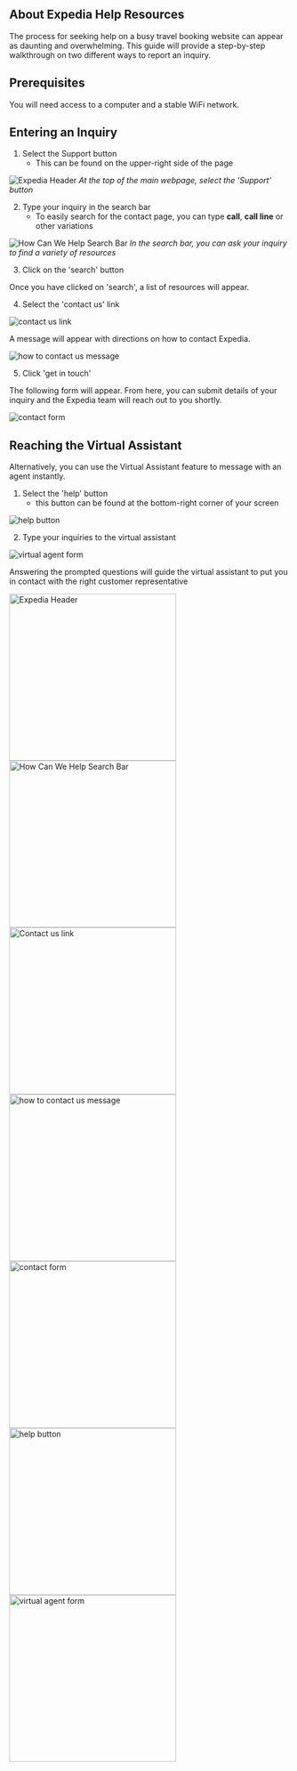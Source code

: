 ## About Expedia Help Resources
The process for seeking help on a busy travel booking website can appear as daunting and overwhelming. This guide will provide a step-by-step walkthrough on two different ways to report an inquiry.

## Prerequisites
You will need access to a computer and a stable WiFi network.

## Entering an Inquiry

1) Select the Support button
    - This can be found on the upper-right side of the page

![Expedia Header](/simong/images/images-help/support-heading.jpeg)
*At the top of the main webpage, select the 'Support' button*

2) Type your inquiry in the search bar
    - To easily search for the contact page, you can type **call**, **call line** or other variations

![How Can We Help Search Bar](/simong/images/images-help/how-can-we-help-textbox.jpeg)
*In the search bar, you can ask your inquiry to find a variety of resources*

3) Click on the 'search' button

Once you have clicked on 'search', a list of resources will appear.

4) Select the 'contact us' link

![contact us link](/simong/images/images-help/how-to-contact-us.jpeg)

A message will appear with directions on how to contact Expedia.

![how to contact us message](/simong/images/images-help/how-to-contact-blurb.jpeg)

5) Click 'get in touch'

The following form will appear. From here, you can submit details of your inquiry and the Expedia team will reach out to you shortly.

![contact form](/simong/images/images-help/contact-us-questions.jpeg)

## Reaching the Virtual Assistant

Alternatively, you can use the Virtual Assistant feature to message with an agent instantly.

1) Select the 'help' button
    - this button can be found at the bottom-right corner of your screen

![help button](/simong/images/images-help/help-button.jpeg)

2) Type your inquiries to the virtual assistant

![virtual agent form](/simong/images/images-help/virtual-agent.jpeg)

Answering the prompted questions will guide the virtual assistant to put you in contact with the right customer representative 




<img src="/simong/images/images-help/support-heading.jpeg" alt="Expedia Header" style="width: 300px">
<img src="/simong/images/images-help/how-can-we-help-textbox.jpeg" alt="How Can We Help Search Bar" style="width: 300px">
<img src="/simong/images/images-help/how-to-contact-us.jpeg" alt="Contact us link" style="width: 300px">
<img src="/simong/images/images-help/how-to-contact-blurb.jpeg" alt="how to contact us message" style="width: 300px">
<img src="/simong/images/images-help/contact-us-questions.jpeg" alt="contact form" style="width: 300px">
<img src="/simong/images/images-help/help-button.jpeg" alt="help button" style="width: 300px">
<img src="/simong/images/images-help/virtual-agent.jpeg" alt="virtual agent form" style="width: 300px">